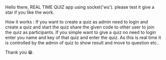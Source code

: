 Hello there, REAL TIME QUIZ app using socket('ws').
please test it give a star if you like the work.

How it works :
If you want to create a quiz as admin need to login and create a quiz and start the quiz share the given code to other user to join the quiz as participants.
If you simple want to give a quiz no need to login enter you name and key of that quiz and enter the quiz.
As this is real time it is controlled by the admin of quiz to show result and move to question etc..

Thank you 😁.
